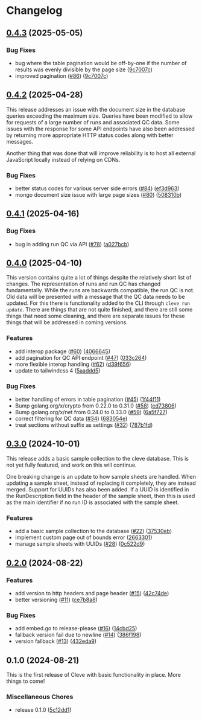# Changelog

## [0.4.3](https://github.com/gmc-norr/cleve/compare/v0.4.2...v0.4.3) (2025-05-05)


### Bug Fixes

* bug where the table pagination would be off-by-one if the number of results was evenly divisible by the page size ([9c7007c](https://github.com/gmc-norr/cleve/commit/9c7007c6aa1fd7fac833c24bbe4fb1cbd5e3ed33))
* improved pagination ([#86](https://github.com/gmc-norr/cleve/issues/86)) ([9c7007c](https://github.com/gmc-norr/cleve/commit/9c7007c6aa1fd7fac833c24bbe4fb1cbd5e3ed33))

## [0.4.2](https://github.com/gmc-norr/cleve/compare/v0.4.1...v0.4.2) (2025-04-28)

This release addresses an issue with the document size in the database queries exceeding the maximum size. Queries have been modified to allow for requests of a large number of runs and associated QC data. Some issues with the response for some API endpoints have also been addressed by returning more appropriate HTTP status codes along with better messages.

Another thing that was done that will improve reliability is to host all external JavaScript locally instead of relying on CDNs.

### Bug Fixes

* better status codes for various server side errors ([#84](https://github.com/gmc-norr/cleve/issues/84)) ([ef3d963](https://github.com/gmc-norr/cleve/commit/ef3d963e11b0f427bc50842f8128f2bf68974314))
* mongo document size issue with large page sizes ([#80](https://github.com/gmc-norr/cleve/issues/80)) ([508310b](https://github.com/gmc-norr/cleve/commit/508310b8faa4093d853564b32279274666643a86))

## [0.4.1](https://github.com/gmc-norr/cleve/compare/v0.4.0...v0.4.1) (2025-04-16)


### Bug Fixes

* bug in adding run QC via API ([#78](https://github.com/gmc-norr/cleve/issues/78)) ([a027bcb](https://github.com/gmc-norr/cleve/commit/a027bcb8cc1bcb7ac11b020e91ba8ecd42df79ca))

## [0.4.0](https://github.com/gmc-norr/cleve/compare/v0.3.0...v0.4.0) (2025-04-10)

This version contains quite a lot of things despite the relatively short list of changes. The representation of runs and run QC has changed fundamentally. While the runs are backwards compatible, the run QC is not. Old data will be presented with a message that the QC data needs to be updated. For this there is functionality added to the CLI through `cleve run update`. There are things that are not quite finished, and there are still some things that need some cleaning, and there are separate issues for these things that will be addressed in coming versions.

### Features

* add interop package ([#60](https://github.com/gmc-norr/cleve/issues/60)) ([4066645](https://github.com/gmc-norr/cleve/commit/4066645943a3231dafa87824f075753097308364))
* add pagination for QC API endpoint ([#47](https://github.com/gmc-norr/cleve/issues/47)) ([033c264](https://github.com/gmc-norr/cleve/commit/033c2648cc768697c0cc3d8d37ba30c3fceb9000))
* more flexible interop handling ([#62](https://github.com/gmc-norr/cleve/issues/62)) ([d39f656](https://github.com/gmc-norr/cleve/commit/d39f656edf57bd8e5e9e781c9832478ad834ab9a))
* update to tailwindcss 4 ([5aaddd5](https://github.com/gmc-norr/cleve/commit/5aaddd573a86e76d161b55094b9992e7843b6f52))


### Bug Fixes

* better handling of errors in table pagination ([#45](https://github.com/gmc-norr/cleve/issues/45)) ([1f44f11](https://github.com/gmc-norr/cleve/commit/1f44f11ce8fd10cd999ab76fc55163d85809c807))
* Bump golang.org/x/crypto from 0.22.0 to 0.31.0 ([#58](https://github.com/gmc-norr/cleve/issues/58)) ([ed73806](https://github.com/gmc-norr/cleve/commit/ed738065124c3b0fba4fce9e7df8d2bb8c538541))
* Bump golang.org/x/net from 0.24.0 to 0.33.0 ([#59](https://github.com/gmc-norr/cleve/issues/59)) ([6a5f727](https://github.com/gmc-norr/cleve/commit/6a5f7275f81a666bd41a1da2800c6be34dbf57ab))
* correct filtering for QC data ([#34](https://github.com/gmc-norr/cleve/issues/34)) ([683054e](https://github.com/gmc-norr/cleve/commit/683054eddfec613ecf8930a1f331801dce52ed3b))
* treat sections without suffix as settings ([#32](https://github.com/gmc-norr/cleve/issues/32)) ([787b1fd](https://github.com/gmc-norr/cleve/commit/787b1fd3f5ded294e3ef158fa848580e1ece8eff))

## [0.3.0](https://github.com/gmc-norr/cleve/compare/v0.2.0...v0.3.0) (2024-10-01)

This release adds a basic sample collection to the cleve database.
This is not yet fully featured, and work on this will continue.

One breaking change is an update to how sample sheets are handled.
When updating a sample sheet, instead of replacing it completely, they are instead merged.
Support for UUIDs has also been added.
If a UUID is identified in the RunDescription field in the header of the sample sheet, then this is used as the main identifier if no run ID is associated with the sample sheet.

### Features

* add a basic sample collection to the database ([#22](https://github.com/gmc-norr/cleve/issues/22)) ([37530eb](https://github.com/gmc-norr/cleve/commit/37530ebb0a7d194fce1ae20c3601cd6bc2217701))
* implement custom page out of bounds error ([2663301](https://github.com/gmc-norr/cleve/commit/2663301139b8998c6ff36805ec90f3707f76160d))
* manage sample sheets with UUIDs ([#28](https://github.com/gmc-norr/cleve/issues/28)) ([0c522d9](https://github.com/gmc-norr/cleve/commit/0c522d9e6af7d0a2c957e466bbbb8247bea06817))

## [0.2.0](https://github.com/gmc-norr/cleve/compare/v0.1.0...v0.2.0) (2024-08-22)


### Features

* add version to http headers and page header ([#15](https://github.com/gmc-norr/cleve/issues/15)) ([42c74de](https://github.com/gmc-norr/cleve/commit/42c74def239886b2b7a9cde54d89e0819f2d90fc))
* better versioning ([#11](https://github.com/gmc-norr/cleve/issues/11)) ([ce7b8a8](https://github.com/gmc-norr/cleve/commit/ce7b8a8046aeb370b252f1a1e77dad73401975bc))


### Bug Fixes

* add embed.go to release-please ([#16](https://github.com/gmc-norr/cleve/issues/16)) ([14cbd25](https://github.com/gmc-norr/cleve/commit/14cbd257811433ef870d650cc0c639a8737370d3))
* fallback version fail due to newline ([#14](https://github.com/gmc-norr/cleve/issues/14)) ([386f198](https://github.com/gmc-norr/cleve/commit/386f198848d3759f6ab7d4c0eaf416868c17924c))
* version fallback ([#13](https://github.com/gmc-norr/cleve/issues/13)) ([432eda9](https://github.com/gmc-norr/cleve/commit/432eda90bc4c4eec03ef4b49f11653b1280ca3a2))

## 0.1.0 (2024-08-21)

This is the first release of Cleve with basic functionality in place. More things to come!

### Miscellaneous Chores

* release 0.1.0 ([5c12dd1](https://github.com/gmc-norr/cleve/commit/5c12dd1e24f29a297a5517f78423a213f2f40791))
